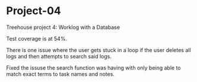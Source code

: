 # Project-04
Treehouse project 4: Worklog with a Database

Test coverage is at 54%.

There is one issue where the user gets stuck in a loop if the user deletes all logs and then attempts to search said logs.

Fixed the issuse the search function was having with only being able to match exact terms to task names and notes.


